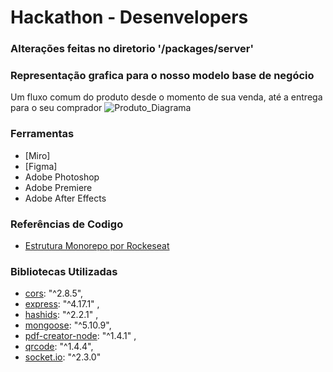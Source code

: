 # Hackathon - Desenvelopers

### Alterações feitas no diretorio '/packages/server'

### Representação grafica para o nosso modelo base de negócio
Um fluxo comum do produto desde o momento de sua venda, até a entrega para o seu comprador
![Produto_Diagrama](https://user-images.githubusercontent.com/66282650/96369471-8ad13180-1130-11eb-9758-227929fb4560.png)

### Ferramentas
- [Miro]
- [Figma]
- Adobe Photoshop
- Adobe Premiere
- Adobe After Effects


### Referências de Codigo
- [Estrutura Monorepo por Rockeseat](https://github.com/rocketseat-content/youtube-monorepo)

### Bibliotecas Utilizadas
- [cors](https://www.npmjs.com/package/cors): "^2.8.5",  
- [express](https://expressjs.com/pt-br/): "^4.17.1" ,
- [hashids](https://hashids.org): "^2.2.1" ,
- [mongoose](https://mongoosejs.com): "^5.10.9",
- [pdf-creator-node](https://www.npmjs.com/package/pdf-creator-node): "^1.4.1" ,
- [qrcode](https://www.npmjs.com/package/qrcode): "^1.4.4",
- [socket.io](https://socket.io): "^2.3.0"

